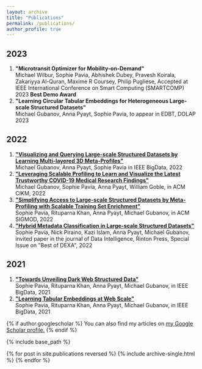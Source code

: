 ```yaml
---
layout: archive
title: "Publications"
permalink: /publications/
author_profile: true
---
```

2023
----
1. **"Microtransit Optimizer for Mobility-on-Demand"**\
Michael Wilbur, Sophie Pavia, Abhishek Dubey, Pravesh Koirala, Zakariyya Al-Quran, Maxime R Coursey, Philip Pugliese, Accepted at IEEE International Conference on Smart Computing (SMARTCOMP) 2023 **Best Demo Award**
2. **"Learning Circular Tabular Embeddings for Heterogeneous Large-scale Structured Datasets"**\
Michael Gubanov, Anna Pyayt, Sophie Pavia, to appear in EDBT, DOLAP 2023

2022
----
1. [**"Visualizing and Querying Large-scale Structured Datasets by Learning Multi-layered 3D Meta-Profiles"**](https://ieeexplore.ieee.org/document/10020546)\
Michael Gubanov, Anna Pyayt, Sophie Pavia in IEEE BigData, 2022
2. [**"Leveraging Scalable Profiling to Learn and Visualize the Latest Trustworthy COVID-19 Medical Research Findings"**](https://dl.acm.org/doi/abs/10.1145/3511808.3557171)\
Michael Gubanov, Sophie Pavia, Anna Pyayt, William Goble, in ACM CIKM, 2022
3. [**"Simplifying Access to Large-scale Structured Datasets by Meta-Profiling with Scalable Training Set Enrichment"**](https://dl.acm.org/doi/pdf/10.1145/3514221.3520156)\
Sophie Pavia, Rituparna Khan, Anna Pyayt, Michael Gubanov, in ACM SIGMOD, 2022
4. [**"Hybrid Metadata Classification in Large-scale Structured Datasets"**](https://www.rintonpress.com/xjdi3/xjdi3-4/460-473.pdf)\
Sophie Pavia, Nick Piraino, Kazi Islam, Anna Pyayt, Michael Gubanov, invited paper in the journal of Data Intelligence, Rinton Press, Special Issue on "Best of DEXA", 2022

2021
----
1. [**"Towards Unveiling Dark Web Structured Data"**](https://ieeexplore.ieee.org/stamp/stamp.jsp?tp=&arnumber=9671367)\
Sophie Pavia, Rituparna Khan, Anna Pyayt, Michael Gubanov, in IEEE BigData, 2021
2. [**"Learning Tabular Embeddings at Web Scale"**](https://ieeexplore.ieee.org/stamp/stamp.jsp?tp=&arnumber=9671717)\
Sophie Pavia, Rituparna Khan, Anna Pyayt, Michael Gubanov, in IEEE BigData, 2021

{% if author.googlescholar %}
  You can also find my articles on <u><a href="{{author.googlescholar}}">my Google Scholar profile</a>.</u>
{% endif %}

{% include base_path %}

{% for post in site.publications reversed %}
  {% include archive-single.html %}
{% endfor %}
